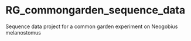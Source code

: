 # RG_commongarden_sequence_data
Sequence data project for a common garden experiment on Neogobius melanostomus
